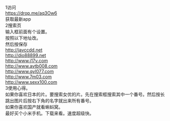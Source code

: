 ﻿1访问<br>
https://drop.me/aq3Ow6 <br>
获取最新app<br>
2搜索页<br>
输入框前面有个设置。<br>
按照以下地址改。<br>
然后按保存<br>
http://javccdd.net<br>
http://dio88899.net<br>
http://www.j17v.com<br>
http://www.avtb008.com<br>
http://www.qyl077.com<br>
http://www.7m03.com<br>
http://www.sexx100.com<br> 
3使用心得。<br> 
如果你喜欢日本的片。要搜索女优的片。先在搜索框搜索其中一个番号。然后按长跳出图片后按右下角的名字就出来所有番号。<br> 
如果你喜欢国产就看蝌蚪窝。<br> 
最好买个小米手机。下载来看。速度超级快。<br> 
